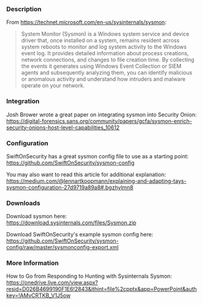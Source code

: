 ### Description
From https://technet.microsoft.com/en-us/sysinternals/sysmon:
> System Monitor (Sysmon) is a Windows system service and device driver that, once installed on a system, remains resident across system reboots to monitor and log system activity to the Windows event log. It provides detailed information about process creations, network connections, and changes to file creation time. By collecting the events it generates using Windows Event Collection or SIEM agents and subsequently analyzing them, you can identify malicious or anomalous activity and understand how intruders and malware operate on your network.

### Integration
Josh Brower wrote a great paper on integrating sysmon into Security Onion:  
https://digital-forensics.sans.org/community/papers/gcfa/sysmon-enrich-security-onions-host-level-capabilities_10612

### Configuration
SwiftOnSecurity has a great sysmon config file to use as a starting point:  
https://github.com/SwiftOnSecurity/sysmon-config

You may also want to read this article for additional explanation:  
https://medium.com/@lennartkoopmann/explaining-and-adapting-tays-sysmon-configuration-27d9719a89a8#.bgzhylmn8

### Downloads
Download sysmon here:  
https://download.sysinternals.com/files/Sysmon.zip

Download SwiftOnSecurity's example sysmon config here:  
https://github.com/SwiftOnSecurity/sysmon-config/raw/master/sysmonconfig-export.xml

### More Information
How to Go from Responding to Hunting with Sysinternals Sysmon:  
https://onedrive.live.com/view.aspx?resid=D026B4699190F1E6!2843&ithint=file%2cpptx&app=PowerPoint&authkey=!AMvCRTKB_V1J5ow